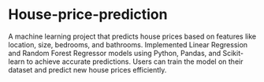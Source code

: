 # House-price-prediction
A machine learning project that predicts house prices based on features like location, size, bedrooms, and bathrooms. Implemented Linear Regression and Random Forest Regressor models using Python, Pandas, and Scikit-learn to achieve accurate predictions. Users can train the model on their dataset and predict new house prices efficiently.
